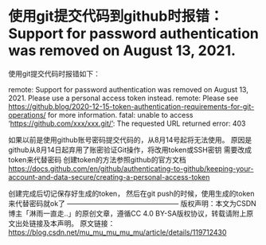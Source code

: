 # 使用git提交代码到github时报错：Support for password authentication was removed on August 13, 2021.

使用git提交代码时报错如下：

remote: Support for password authentication was removed on August 13, 2021. Please use a personal access token instead.
remote: Please see https://github.blog/2020-12-15-token-authentication-requirements-for-git-operations/ for more information.
fatal: unable to access ‘https://github.com/xxx/xxx.git/’: The requested URL returned error: 403

如果以前是使用github账号密码提交代码的，从8月14号起将无法使用。
原因是github从8月14日起弃用了账密验证Git操作，将改用token或SSH密钥
需要改成token来代替密码
创建token的方法参照github的官方文档
https://docs.github.com/en/github/authenticating-to-github/keeping-your-account-and-data-secure/creating-a-personal-access-token

创建完成后切记保存好生成的token，
然后在git push的时候，使用生成的token来代替密码就ok了
————————————————
版权声明：本文为CSDN博主「淋雨一直走..」的原创文章，遵循CC 4.0 BY-SA版权协议，转载请附上原文出处链接及本声明。
原文链接：https://blog.csdn.net/mu_mu_mu_mu_mu/article/details/119712430